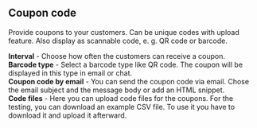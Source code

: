 ## Coupon code
Provide coupons to your customers. Can be unique codes with upload feature. Also display as scannable code, e. g. QR code or barcode.

**Interval** - Choose how often the customers can receive a coupon.    
**Barcode type** - Select a barcode type like QR code. The coupon will be displayed in this type in email or chat.    
**Coupon code by email** - You can send the coupon code via email. Chose the email subject and the message body or add an HTML snippet.      
**Code files** - Here you can upload code files for the coupons. For the testing, you can download an example CSV file. To use it you have to download it and upload 
it afterward.

